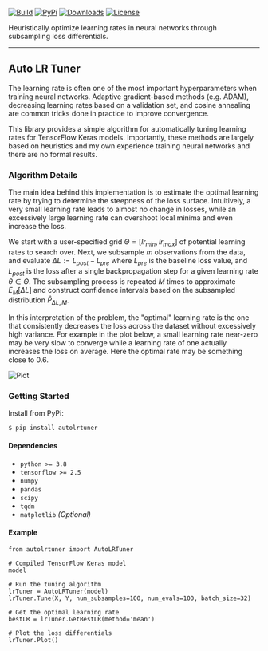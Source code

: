 [![Build](https://img.shields.io/github/actions/workflow/status/adamvvu/autolrtuner/autolrtuner_tests.yml?style=for-the-badge)](https://github.com/adamvvu/autolrtuner/actions/workflows/autolrtuner_tests.yml)
[![PyPi](https://img.shields.io/pypi/v/autolrtuner?style=for-the-badge)](https://pypi.org/project/autolrtuner/)
[![Downloads](https://img.shields.io/pypi/dm/autolrtuner?style=for-the-badge)](https://pypi.org/project/autolrtuner/)
[![License](https://img.shields.io/badge/license-MIT-green?style=for-the-badge)](https://github.com/adamvvu/autolrtuner/blob/master/LICENSE)

Heuristically optimize learning rates in neural networks through subsampling loss differentials.

---

## Auto LR Tuner

The learning rate is often one of the most important hyperparameters when training neural networks. Adaptive gradient-based methods (e.g. ADAM), decreasing learning rates based on a validation set, and cosine annealing are common tricks done in practice to improve convergence.

This library provides a simple algorithm for automatically tuning learning rates for TensorFlow Keras models. Importantly, these methods are largely based on heuristics and my own experience training neural networks and there are no formal results.

### Algorithm Details

The main idea behind this implementation is to estimate the optimal learning rate by trying to determine the steepness of the loss surface. Intuitively, a very small learning rate leads to almost no change in losses, while an excessively large learning rate can overshoot local minima and even increase the loss.

We start with a user-specified grid $\Theta = [lr_{min}, lr_{max}]$ of potential learning rates to search over. Next, we subsample $m$ observations from the data, and evaluate $\Delta L := L_{post} - L_{pre}$ where $L_{pre}$ is the baseline loss value, and $L_{post}$ is the loss after a single backpropagation step for a given learning rate $\theta \in \Theta$. The subsampling process is repeated $M$ times to approximate $E_{M}[\Delta L]$ and construct confidence intervals based on the subsampled distribution $\hat{P}_{\Delta L, M}$.

In this interpretation of the problem, the "optimal" learning rate is the one that consistently decreases the loss across the dataset without excessively high variance. For example in the plot below, a small learning rate near-zero may be very slow to converge while a learning rate of one actually increases the loss on average. Here the optimal rate may be something close to 0.6. 

![Plot](assets/losses.png)

### Getting Started

Install from PyPi:

`$ pip install autolrtuner`

#### Dependencies

- `python >= 3.8`
- `tensorflow >= 2.5`
- `numpy`
- `pandas`
- `scipy`
- `tqdm`
- `matplotlib` *(Optional)*

#### Example

```
from autolrtuner import AutoLRTuner

# Compiled TensorFlow Keras model
model 

# Run the tuning algorithm
lrTuner = AutoLRTuner(model)
lrTuner.Tune(X, Y, num_subsamples=100, num_evals=100, batch_size=32)

# Get the optimal learning rate
bestLR = lrTuner.GetBestLR(method='mean')

# Plot the loss differentials
lrTuner.Plot()
```